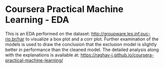 # Coursera Practical Machine Learning - EDA
This is an EDA performed on the dataset: http://groupware.les.inf.puc-rio.br/har to visualize a box plot and a corr plot.
Further examination of the models is used to draw the conclusion that the exclusion model is slightly better in performance than the cleaned model.
The detailed analysis along with the explanations is available at: https://raghav-i.github.io/coursera-practical-machine-learning/